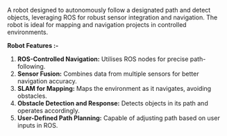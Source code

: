 A robot designed to autonomously follow a designated path and detect objects, leveraging ROS for robust sensor integration and navigation. The robot is ideal for mapping and navigation projects in controlled environments.

**Robot Features :-**
1. **ROS-Controlled Navigation:** Utilises ROS nodes for precise path-following.
2. **Sensor Fusion:** Combines data from multiple sensors for better navigation accuracy.
3. **SLAM for Mapping:** Maps the environment as it navigates, avoiding obstacles.
4. **Obstacle Detection and Response:** Detects objects in its path and operates accordingly.
5. **User-Defined Path Planning:** Capable of adjusting path based on user inputs in ROS.

